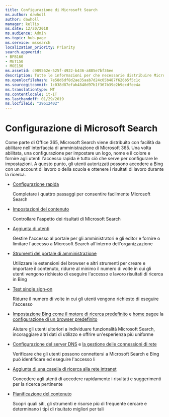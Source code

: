 ```yaml
---
title: Configurazione di Microsoft Search
ms.author: dawholl
author: dawholl
manager: kellis
ms.date: 12/20/2018
ms.audience: Admin
ms.topic: hub-page
ms.service: mssearch
localization_priority: Priority
search.appverid:
- BFB160
- MET150
- MOE150
ms.assetid: c989562e-525f-4922-b436-a885e7bf36ee
description: Tutte le informazioni per che necessarie distribuire Microsoft Search all'organizzazione
ms.openlocfilehash: 7e58d6df8d2ae35aab7d24c05b487f626b5f5c1c
ms.sourcegitcommit: 1c038d87efab4840d97b1f367b39e2b9ecdfee4a
ms.translationtype: MT
ms.contentlocale: it-IT
ms.lasthandoff: 01/29/2019
ms.locfileid: "29612402"
---
```

# <a name="set-up-microsoft-search"></a>Configurazione di Microsoft Search

Come parte di Office 365, Microsoft Search viene distribuito con facilità da abilitare nell'interfaccia di amministrazione di Microsoft 365. Una volta abilitata, una configurazione per impostare un logo, nome e il colore e fornire agli utenti l'accesso rapida è tutto ciò che serve per configurare le impostazioni. A questo punto, gli utenti autorizzati possono accedere a Bing con un account di lavoro o della scuola e ottenere i risultati di lavoro durante la ricerca.

- [Configurazione rapida](quick-set-up.md)
    
    Completare i quattro passaggi per consentire facilmente Microsoft Search

- [Impostazioni del contenuto](content-settings.md)
    
    Controllare l'aspetto dei risultati di Microsoft Search
    
- [Aggiunta di utenti](add-users.md)
    
    Gestire l'accesso al portale per gli amministratori e gli editor e fornire o limitare l'accesso a Microsoft Search all'interno dell'organizzazione
    
- [Strumenti del portale di amministrazione](admin-portal-tools.md)
    
    Utilizzare le estensioni del browser e altri strumenti per creare e importare il contenuto, ridurre al minimo il numero di volte in cui gli utenti vengono richiesto di eseguire l'accesso e lavoro risultati di ricerca in Bing
    
- [Test single sign-on](test-single-sign-on.md)
    
    Ridurre il numero di volte in cui gli utenti vengono richiesto di eseguire l'accesso
    
- [Impostazione Bing come il motore di ricerca predefinito](set-default-search-engine.md) e [home page](set-default-homepage.md)e la [configurazione di un browser predefinito](set-default-browser.md)
    
    Aiutare gli utenti ulteriori a individuare funzionalità Microsoft Search, incoraggiare altri dati di utilizzo e offrire un'esperienza più uniforme
    
- [Configurazione del server DNS](advanced-dns-configuration.md) e [la gestione delle connessioni di rete](manage-network-connections.md)
    
    Verificare che gli utenti possono connettersi a Microsoft Search e Bing può identificare ed eseguire l'accesso li

- [Aggiunta di una casella di ricerca alla rete intranet](add-a-search-box-to-your-intranet-site.md)

    Concedere agli utenti di accedere rapidamente i risultati e suggerimenti per la ricerca pertinente

- [Pianificazione del contenuto](plan-your-content.md)
    
    Scopri quali siti, gli strumenti e risorse più di frequente cercare e determinano i tipi di risultato migliori per tali

  

